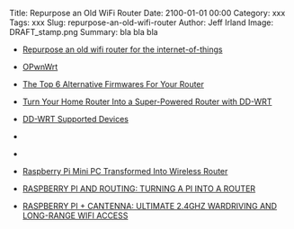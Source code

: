 Title: Repurpose an Old WiFi Router
Date: 2100-01-01 00:00
Category: xxx
Tags: xxx
Slug: repurpose-an-old-wifi-router
Author: Jeff Irland
Image: DRAFT_stamp.png
Summary: bla bla bla


* [Repurpose an old wifi router for the internet-of-things](http://www.instructables.com/id/Repurpose-an-old-wifi-router-for-the-internet-of-t/?ALLSTEPS)
* [OPwnWrt](https://openwrt.org/)
* [The Top 6 Alternative Firmwares For Your Router](http://www.makeuseof.com/tag/top-6-alternative-firmwares-router/)
* [Turn Your Home Router Into a Super-Powered Router with DD-WRT](http://www.howtogeek.com/56612/turn-your-home-router-into-a-super-powered-router-with-dd-wrt/)
* [DD-WRT Supported Devices](http://www.dd-wrt.com/wiki/index.php/Supported_Devices)
* []()
* []()


* [Raspberry Pi Mini PC Transformed Into Wireless Router](http://www.geeky-gadgets.com/raspberry-pi-mini-pc-transformed-into-router-29-05-2014/)
* [RASPBERRY PI AND ROUTING: TURNING A PI INTO A ROUTER](http://www.jacobsalmela.com/raspberry-pi-and-routing-turning-a-pi-into-a-router/)
* [RASPBERRY PI + CANTENNA: ULTIMATE 2.4GHZ WARDRIVING AND LONG-RANGE WIFI ACCESS](http://www.jacobsalmela.com/raspberry-pi-cantenna-ultimate-2-4ghz-wardriving-and-long-range-wifi-access/)
